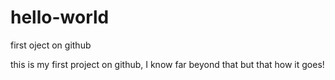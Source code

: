 # hello-world
first oject on github

this is my first project on github, I know far beyond that but that how it goes!
